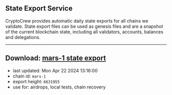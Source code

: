 ## State Export Service
CryptoCrew provides automatic daily state exports for all chains we validate. State export files can be used as genesis files and are a snapshot of the current blockchain state, including all validators, accounts, balances and delegations.

---
**Download: [mars-1 state export](https://dl-eu2.ccvalidators.com/SERVICE/mars/mars-1_export_6631955.json)**
---

- last updated: Mon Apr 22 2024 13:16:00
- chain id: `mars-1`
- export height: `6631955`
- use for: airdrops, local tests, chain recovery

